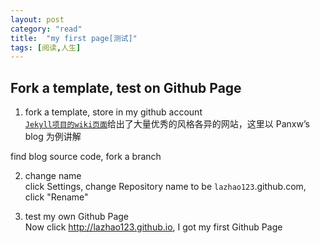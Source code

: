 ```yaml
---
layout: post
category: "read"
title:  "my first page[测试]"
tags: [阅读,人生]
---
```


## Fork a template, test on Github Page
1. fork a template, store in my github account  
[`Jekyll项目的wiki页面`](https://github.com/jekyll/jekyll/wiki/sites)给出了大量优秀的风格各异的网站，这里以 Panxw’s blog 为例讲解

find blog source code, fork a branch

2. change name  
click Settings, change Repository name to be `lazhao123`.github.com, click "Rename"

3. test my own Github Page  
Now click http://lazhao123.github.io, I got my first Github Page
